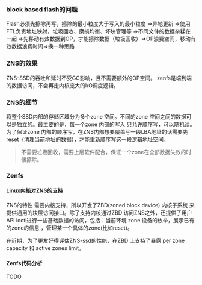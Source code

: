 ### block based flash的问题
Flash必须先擦除再写，擦除的最小粒度大于写入的最小粒度 =>异地更新 =>使用FTL负责地址映射，垃圾回收、磨损均衡、坏块管理等 =>不同文件的数据杂糅在一起 =>先移动有效数据到OP，才能擦除数据（垃圾回收）=>OP浪费空间，移动有效数据浪费时间=>换一种思路
### ZNS的效果
ZNS-SSD的吞吐和延时不受GC影响，且不需要额外的OP空间。
zenfs是端到端的数据访问，不会再走内核庞大的I/O调度逻辑。
### ZNS的细节
将整个SSD内部的存储区域分为多个zone 空间。不同的zone 空间之间的数据可以是独立的。最主要的是，每一个zone 内部的写入 只允许顺序写，可以随机读。为了保证zone 内部的顺序写，在ZNS内部想要覆盖写一段LBA地址的话需要先reset（清理当前地址的数据），才能重新顺序写这一段逻辑地址空间。
> 不需要垃圾回收，需要上层软件配合，保证一个zone在全部数据失效的时候擦除。
### Zenfs
#### Linux内核对ZNS的支持
ZNS的特性 需要内核支持，所以开发了ZBD(zoned block device) 内核子系统 来提供通用的块层访问接口。除了支持内核通过ZBD 访问ZNS之外，还提供了用户API ioctl进行一些基础数据的访问，包括：当前环境 zone 设备的枚举，展示已有的zone的信息 ，管理某一个具体的zone(比如reset)。

在近期，为了更友好得评估ZNS-ssd的性能，在ZBD 上支持了暴露 per zone capacity 和 active zones limit。
#### Zenfs代码分析
TODO